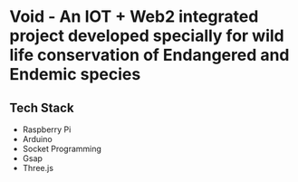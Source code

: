 # Void - An IOT + Web2 integrated project developed specially for wild life conservation of Endangered and Endemic species
## Tech Stack
* Raspberry Pi
* Arduino
* Socket Programming
* Gsap
* Three.js

